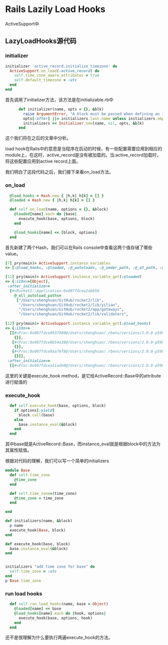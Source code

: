 # Rails Lazily Load Hooks

ActiveSupport中

## LazyLoadHooks源代码
### initializer
~~~rb
initializer 'active_record.initialize_timezone' do
  ActiveSupport.on_load(:active_record) do
    self.time_zone_aware_attributes = true
    self.default_timezone = :utc
  end
end
~~~
首先调用了initializer方法，该方法是在initializable.rb中

~~~rb
      def initializer(name, opts = {}, &blk)
        raise ArgumentError, "A block must be passed when defining an initializer" unless blk
        opts[:after] ||= initializers.last.name unless initializers.empty? || initializers.find { |i| i.name == opts[:before] }
        initializers << Initializer.new(name, nil, opts, &blk)
      end
~~~
这个我们将在之后的文章中分析。

load hook在Rails中的意思是当程序在启动的时候，有一些配置需要应用到相应的module上，在这时，active_record是没有被加载的。当:active_record加载时，将这些配置应用到active record上面。

我们明白了这段代码之后，我们接下来看on_load方法。

### on_load
~~~rb
  @load_hooks = Hash.new { |h,k| h[k] = [] }
  @loaded = Hash.new { |h,k| h[k] = [] }

  def self.on_load(name, options = {}, &block)
    @loaded[name].each do |base|
      execute_hook(base, options, block)
    end

    @load_hooks[name] << [block, options]
  end
~~~
首先新建了两个Hash，我们可以在Rails console中查看这两个值存储了哪些value。

~~~rb
[7] pry(main)> ActiveSupport.instance_variables
=> [:@load_hooks, :@loaded, :@_autoloads, :@_under_path, :@_at_path, :@_eager_autoload]

[11] pry(main)> ActiveSupport.instance_variable_get(:@loaded)
=> {:i18n=>[Object],
 :after_initialize=>
  [#<Rocket2::Application:0x007fdcea2abb50
    @_all_autoload_paths=
     ["/Users/shenghuan/GitHub/rocket2/lib",
      "/Users/shenghuan/GitHub/rocket2/lib/yilian",
      "/Users/shenghuan/GitHub/rocket2/app/gateways",
      "/Users/shenghuan/GitHub/rocket2/lib/validators",
      
[12] pry(main)> ActiveSupport.instance_variable_get(:@load_hooks)
=> {:i18n=>
  [[#<Proc:0x007fdce8937980@/Users/shenghuan/.rbenv/versions/2.0.0-p598/lib/ruby/gems/2.0.0/gems/activemodel-4.1.8/lib/active_model.rb:69>,
    {}],
   [#<Proc:0x007fdce8b54a38@/Users/shenghuan/.rbenv/versions/2.0.0-p598/lib/ruby/gems/2.0.0/gems/activerecord-4.1.8/lib/active_record.rb:169>,
    {}],
   [#<Proc:0x007fdce8aa76f8@/Users/shenghuan/.rbenv/versions/2.0.0-p598/lib/ruby/gems/2.0.0/gems/actionview-4.1.8/lib/action_view.rb:95>,
    {}]],
 :after_initialize=>
  [[#<Proc:0x007fdcea11ade0@/Users/shenghuan/.rbenv/versions/2.0.0-p598/lib/ruby/gems/2.0.0/gems/activesupport-4.1.8/lib/active_suppo
~~~

这里的关键是execute_hook method，是它给ActiveRecord::Base中的attribute进行赋值的

### execute_hook

~~~rb
  def self.execute_hook(base, options, block)
    if options[:yield]
      block.call(base)
    else
      base.instance_eval(&block)
    end
  end
~~~

其中base就是ActiveRecord::Base，而instance_eval就是根据block中的方法为其属性赋值。

根据对代码的理解，我们可以写一个简单的initializers

~~~rb
module Base
  def self.time_zone
    @time_zone
  end

  def self.time_zone=(time_zone)
    @time_zone = time_zone
  end

end

def initializers(name, &block)
  p name
  execute_hook(Base, block)
end

def execute_hook(base, block)
  base.instance_eval(&block)
end


initializers "add time zone for base" do
  self.time_zone = :utc
end
p Base.time_zone
~~~

### run load hooks

~~~rb
  def self.run_load_hooks(name, base = Object)
    @loaded[name] << base
    @load_hooks[name].each do |hook, options|
      execute_hook(base, options, hook)
    end
  end
~~~
还不是很理解为什么要执行两遍execute_hook的方法。

